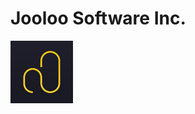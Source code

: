 # Jooloo Software Inc.

<img src="https://github.com/Jooloo-Inc/.github/blob/main/images/logo.png" width="100px;" /><br>
